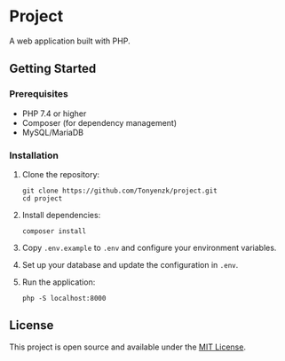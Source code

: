 # Project

A web application built with PHP.

## Getting Started

### Prerequisites
- PHP 7.4 or higher
- Composer (for dependency management)
- MySQL/MariaDB

### Installation

1. Clone the repository:
   ```
   git clone https://github.com/Tonyenzk/project.git
   cd project
   ```

2. Install dependencies:
   ```
   composer install
   ```

3. Copy `.env.example` to `.env` and configure your environment variables.

4. Set up your database and update the configuration in `.env`.

5. Run the application:
   ```
   php -S localhost:8000
   ```

## License
This project is open source and available under the [MIT License](LICENSE).

